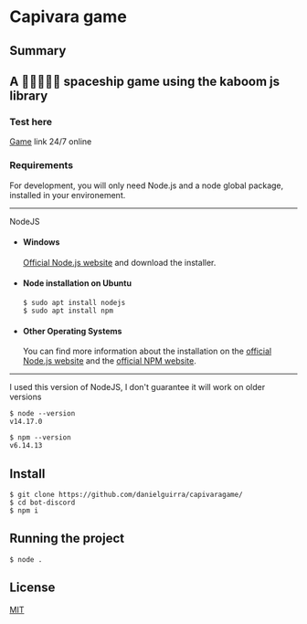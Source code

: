 # Capivara game

Summary 
---
A 🚀🚀🚀🚀🚀 spaceship game using the kaboom js library
--

### Test here
[Game](https://kaboomjs.com/examples#shooter) link 24/7 online

### Requirements

For development, you will only need Node.js and a node global package, installed in your environement.

---
NodeJS
- #### Windows
    [Official Node.js website](https://nodejs.org/) and download the installer.

- #### Node installation on Ubuntu

      $ sudo apt install nodejs
      $ sudo apt install npm 

- #### Other Operating Systems
  You can find more information about the installation on the [official Node.js website](https://nodejs.org/) and the [official NPM website](https://npmjs.org/).

---
I used this version of NodeJS, I don't guarantee it will work on older versions

    $ node --version
    v14.17.0

    $ npm --version
    v6.14.13
## Install

    $ git clone https://github.com/danielguirra/capivaragame/
    $ cd bot-discord
    $ npm i

## Running the project

    $ node .
    
## License

[MIT](https://choosealicense.com/licenses/mit/)

